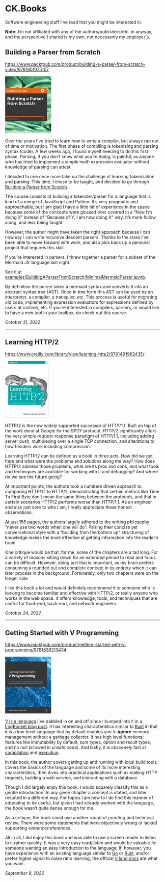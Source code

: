 # CK.Books

Software engineering stuff I've read that you might be interested in.

**Note:** I’m not affiliated with any of the authors/publishers/etc. in anyway, and the perspective I shared is my own, not necessarily my [employer's](https://www.linkedin.com/in/collinkruger/).

## Building a Parser from Scratch

https://www.packtpub.com/product/building-a-parser-from-scratch-video/9781801075107

![Building a Parser from Scratch cover](img/building-a-parser-from-scratch.png)

Over the years I’ve tried to learn how to write a compiler, but always ran out of time or motivation. The first phase of compiling is tokenizing and parsing syntax (code). A few weeks ago, I found myself needing to do this first phase. Parsing, if you don’t know what you’re doing, is painful, as anyone who has tried to implement a simple math expression evaluator without knowledge of parsing can attest.

I decided to one once more take up the challenge of learning tokenization and parsing. This time, I chose to be taught, and decided to go through [Building a Parser from Scratch](https://www.packtpub.com/product/building-a-parser-from-scratch-video/9781801075107).

The course consists of building a tokenizer/parser for a language that is kind of a merge of JavaScript and Python. It’s very pragmatic and approachable, but I am glad I have a little bit of experience in the space because some of the concepts were glossed over covered in a “Now I’m doing X” instead of “Because of Y, I am now doing X” way. It’s more follow along, and less being taught.

However, the author might have taken the right approach because I can now say I can write recursive descent parsers. Thanks to the class I’ve been able to move forward with work, and also pick back up a personal project that requires this skill.

If you’re interested in parsers, I threw together a parser for a subset of the Mermaid.JS language last night.

See it at [examples/BuildingAParserFromScratch/MinimalMermaidParser.ipynb](examples/BuildingAParserFromScratch/MinimalMermaidParser.ipynb).

By definition the parser takes a mermaid syntax and converts it into an abstract syntax tree (AST). Once in tree form this AST can be used by an interpreter, a compiler, a transpiler, etc. This process is useful for migrating old code, implementing expression evaluators for expressions defined by users at runtime, etc. If you’re interested in compilers, parsers, or would like to have a new tool in your toolbox, do check out this course.

_October 31, 2022_

<hr/>

## Learning HTTP/2

https://www.oreilly.com/library/view/learning-http2/9781491962435/

![Learning HTTP/2 Book Cover](img/learning-http-2.png)

HTTP/2 is the now widely supported successor of HTTP/1.1. Built on top of the work done at Google for the SPDY protocol, HTTP/2 significantly alters the very simple request-response paradigm of HTTP/1.1, including adding server push, multiplexing over a single TCP connection, and alterations to how headers work including compression. 

Learning HTTP/2 can be defined as a book in three acts. How did we get here and what were the problems and solutions along the way? How does HTTP/2 address those problems, what are its pros and cons, and what tools and techniques are available for working with it and debugging? And where do we see the future going? 

At important points, the authors took a numbers driven approach to comparing HTTP/1.1 to HTTP/2, demonstrating that certain metrics like Time To First Byte don’t mean the same thing between the protocols, and that in certain scenarios HTTP/2 performs worse than HTTP/1.1. As an engineer and also just core to who I am, I really appreciate these honest observations. 

At just 156 pages, the authors largely adhered to the writing philosophy “never use two words when one will do”. Pairing their concise yet conversational style with a “building from the bottom up” structuring of knowledge makes the book effective at getting information into the reader’s brain. 

One critique would be that, for me, some of the chapters are a tad long. For a variety of reasons sitting down for an extended period to read and focus can be difficult. However, doing just that is important, as my brain prefers consuming a rounded out and complete concept in its entirety which it can later process in the background. Fortunately, only two chapters were on the longer side. 

I like this book a lot and would definitely recommend it to someone who is looking to become familiar and effective with HTTP/2, or really anyone who works in the web space. It offers knowledge, tools, and techniques that are useful for front-end, back-end, and network engineers. 

_October 24, 2022_

<hr/>

## Getting Started with V Programming

https://www.packtpub.com/product/getting-started-with-v-programming/9781839213434

![Getting Started With V Programming Book Cover](img/getting-started-with-v-programming.png)

[V is a language](https://vlang.io/) I’ve dabbled in on and off since I bumped into it in a [LogRocket blog post](https://blog.logrocket.com/what-is-vlang-an-introduction/). It has interesting characteristics similar to [Rust](https://www.rust-lang.org/) in that it is a low-level language that by default enables you to **ignore** memory management without a garbage collector. It has high level functional features like immutability by default, sum types, option and result types, and no null (allowed in unsafe code). And lastly, it is obscenely fast at [compilation](https://fast.vlang.io/) and [execution](https://www.techempower.com/benchmarks/#section=data-r21&test=plaintext).

In this book, the author covers getting up and running with local build tools, covers the basics of the language and some of its more interesting characteristics, then dives into practical applications such as making HTTP requests, building a web service, and interacting with a database.

Though I did largely enjoy this book, I would squarely classify this as a gentle introduction. In any given chapter a concept is stated, and later restated in a different way. For topics I am new to I do find this manner of educating to be useful, but given I had already worked with the language, the book wasn’t quite dense enough for me.

As a critique, the book could use another round of proofing and technical review. There were some statements that were objectively wrong or lacked supporting evidence/references.

All in all, I did enjoy this book and was able to use a screen reader to listen to it rather quickly. It was a very easy read/listen and would be valuable for someone wanting an easy introduction to the language. If, however, you have experience with an existing language similar to [Go](https://go.dev/) or [Rust](https://www.rust-lang.org/), and/or prefer higher signal to noise ratio learning, the official [V lang docs](https://github.com/vlang/v/blob/master/doc/docs.md) are what you want.

_September 9, 2022_